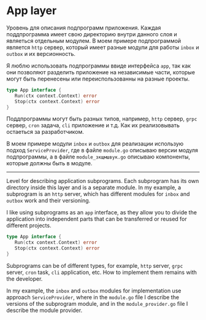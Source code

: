 # App layer

Уровень для описания подпрограмм приложения. 
Каждая поддпрограмма имеет свою директорию внутри данного слоя и являеться отдельным модулем.
В моем примере подпрограммой является `http` сервер, который имеет разные модули для работы `inbox` и `outbox` и их версионность.

Я люблю использовать подпрограммы ввиде интерфейса `app`, так как они позволяют разделить приложение на независимые части, которые могут быть перенесены или переиспользованны на разные проекты.

```go
type App interface {
   Run(ctx context.Context) error
   Stop(ctx context.Context) error
}
```

Поддпрограммы могут быть разных типов, например, `http` сервер, `grpc` сервер, `cron` задача, `cli` приложение и т.д.
Как их реализовывать остаеться за разработчиком.

В моем примере модули `inbox` и `outbox` для реализации использую подход `ServiceProvider`, где в файле `module.go` описываю версии модуля подпрограммы, а в файле `module_зкщмшвук.go` описываю компоненты, которые должны быть в модуле.

--- 

Level for describing application subprograms.
Each subprogram has its own directory inside this layer and is a separate module.
In my example, a subprogram is an `http` server, which has different modules for `inbox` and `outbox` work and their versioning.

I like using subprograms as an `app` interface, as they allow you to divide the application into independent parts that can be transferred or reused for different projects.

```go
type App interface {
   Run(ctx context.Context) error
   Stop(ctx context.Context) error
}
```

Subprograms can be of different types, for example, `http` server, `grpc` server, `cron` task, `cli` application, etc.
How to implement them remains with the developer.

In my example, the `inbox` and `outbox` modules for implementation use approach `ServiceProvider`, where in the `module.go` file I describe the versions of the subprogram module, and in the `module_provider.go` file I describe the module provider.
